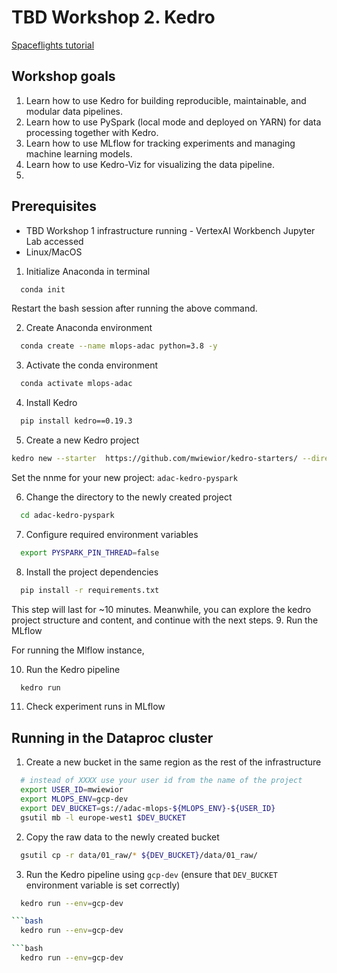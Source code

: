 # TBD Workshop 2. Kedro
[Spaceflights tutorial](https://docs.kedro.org/en/stable/tutorial/spaceflights_tutorial.html)

## Workshop goals

1. Learn how to use Kedro for building reproducible, maintainable, and modular data pipelines.
2. Learn how to use PySpark (local mode and deployed on YARN) for data processing together with Kedro.
3. Learn how to use MLflow for tracking experiments and managing machine learning models.
4. Learn how to use Kedro-Viz for visualizing the data pipeline.
5. 

## Prerequisites
* TBD Workshop 1 infrastructure running - VertexAI Workbench Jupyter Lab accessed
* Linux/MacOS

1. Initialize Anaconda in terminal

```bash
  conda init
```
Restart the bash session after running the above command.

2. Create Anaconda environment

```bash 
  conda create --name mlops-adac python=3.8 -y
```



3. Activate the conda environment

```bash
  conda activate mlops-adac
```

4. Install Kedro

```bash
  pip install kedro==0.19.3
```

5. Create a new Kedro project

```bash
kedro new --starter  https://github.com/mwiewior/kedro-starters/ --directory spaceflights-pyspark-mlflow --checkout spaceflights-pyspark-mlflow
```

Set the nnme for your new project: `adac-kedro-pyspark`

6. Change the directory to the newly created project

```bash
  cd adac-kedro-pyspark
```

7. Configure required environment variables

```bash
  export PYSPARK_PIN_THREAD=false
```


8. Install the project dependencies

```bash
  pip install -r requirements.txt
```

This step will last for ~10 minutes. Meanwhile, you can explore the kedro project structure and content, and continue with the next steps.
9. Run the MLflow

For running the Mlflow instance,

10. Run the Kedro pipeline

```bash
  kedro run
```
11. Check experiment runs in MLflow



## Running in the Dataproc cluster
1. Create a new bucket in the same region as the rest of the infrastructure

```bash
  # instead of XXXX use your user id from the name of the project
  export USER_ID=mwiewior
  export MLOPS_ENV=gcp-dev
  export DEV_BUCKET=gs://adac-mlops-${MLOPS_ENV}-${USER_ID}
  gsutil mb -l europe-west1 $DEV_BUCKET
```
2. Copy the raw data to the newly created bucket

```bash
  gsutil cp -r data/01_raw/* ${DEV_BUCKET}/data/01_raw/
```


3. Run the Kedro pipeline using `gcp-dev` (ensure that `DEV_BUCKET` environment variable is set correctly)

```bash
  kedro run --env=gcp-dev

```bash
  kedro run --env=gcp-dev

```bash
  kedro run --env=gcp-dev
```
